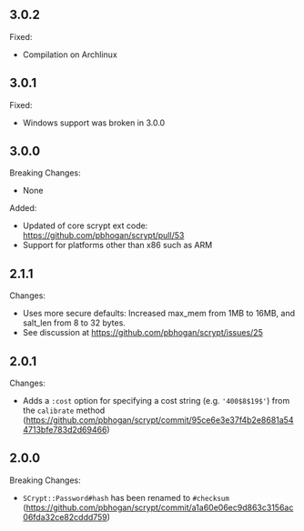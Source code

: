3.0.2
-----

Fixed:

* Compilation on Archlinux


3.0.1
-----

Fixed:

* Windows support was broken in 3.0.0


3.0.0
-----

Breaking Changes:

* None

Added:

* Updated of core scrypt ext code: https://github.com/pbhogan/scrypt/pull/53
* Support for platforms other than x86 such as ARM

2.1.1
-----

Changes:

* Uses more secure defaults: Increased max_mem from 1MB to 16MB, and salt_len from 8 to 32 bytes.
* See discussion at https://github.com/pbhogan/scrypt/issues/25

2.0.1
-----

Changes:
* Adds a `:cost` option for specifying a cost string (e.g. `'400$8$19$'`) from the `calibrate` method
  (https://github.com/pbhogan/scrypt/commit/95ce6e3e37f4b2e8681a544713bfe783d2d69466)

2.0.0
-----

Breaking Changes:

* `SCrypt::Password#hash` has been renamed to `#checksum`
  (https://github.com/pbhogan/scrypt/commit/a1a60e06ec9d863c3156ac06fda32ce82cddd759)

